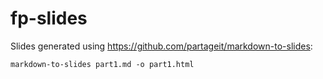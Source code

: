 # fp-slides

Slides generated using https://github.com/partageit/markdown-to-slides:

```
markdown-to-slides part1.md -o part1.html
```
